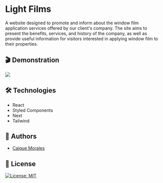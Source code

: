 
# Light Films

A website designed to promote and inform about the window film application services offered by our client's company. The site aims to present the benefits, services, and history of the company, as well as provide useful information for visitors interested in applying window film to their properties.


## 🎬 Demonstration

<img src="https://i.imgur.com/BK7LLvk.png" />

## 🛠 Technologies

- React
- Styled Components
- Next
- Tailwind
  
## 👤 Authors

- [Caique Morales](https://www.caiquemorales.com)


## 🪪 License

[![License: MIT](https://img.shields.io/badge/License-MIT-yellow.svg)](https://opensource.org/licenses/MIT)
